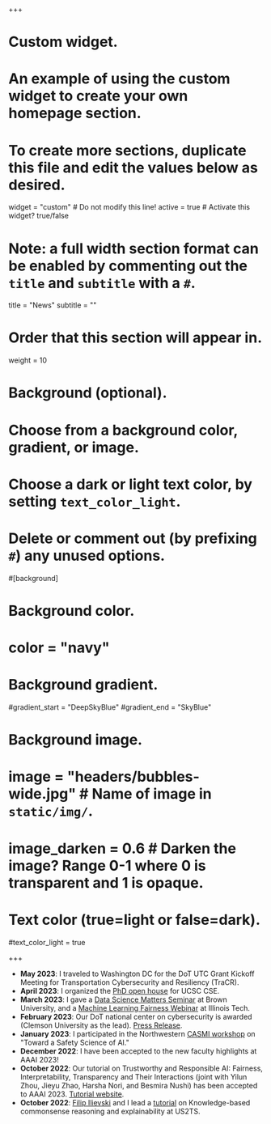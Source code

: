 +++
# Custom widget.
# An example of using the custom widget to create your own homepage section.
# To create more sections, duplicate this file and edit the values below as desired.
widget = "custom"  # Do not modify this line!
active = true  # Activate this widget? true/false

# Note: a full width section format can be enabled by commenting out the `title` and `subtitle` with a `#`.
title = "News"
subtitle = ""

# Order that this section will appear in.
weight = 10

# Background (optional).
#   Choose from a background color, gradient, or image.
#   Choose a dark or light text color, by setting `text_color_light`.
#   Delete or comment out (by prefixing `#`) any unused options.
#[background]
  # Background color.
  # color = "navy"
  
  # Background gradient.
  #gradient_start = "DeepSkyBlue"
  #gradient_end = "SkyBlue"
  
  # Background image.
  # image = "headers/bubbles-wide.jpg"  # Name of image in `static/img/`.
  # image_darken = 0.6  # Darken the image? Range 0-1 where 0 is transparent and 1 is opaque.

  # Text color (true=light or false=dark).
  #text_color_light = true
  
+++
* **May 2023**: I traveled to Washington DC for the DoT UTC Grant Kickoff Meeting for Transportation Cybersecurity and Resiliency (TraCR).
* **April 2023**: I organized the [PhD open house](https://sites.google.com/ucsc.edu/cse-open-house-23) for UCSC CSE.
* **March 2023**: I gave a [Data Science Matters Seminar](https://events.brown.edu/dsi/event/252843-data-matters-explaining-and-generating-errors-for) at Brown University, and a [Machine Learning Fairness Webinar](talk/fair-illinois-23/) at Illinois Tech.
* **February 2023**: Our DoT national center on cybersecurity is awarded (Clemson University as the lead).  [Press Release](https://news.clemson.edu/clemson-university-joins-nations-frontline-defense-against-cyberattack-on-the-transportation-system/).
* **January 2023**: I participated in the Northwestern [CASMI workshop](https://casmi.northwestern.edu/news/articles/2023/defining-safety-in-artificial-intelligence.html) on "Toward a Safety Science of AI."
* **December 2022**: I have been accepted to the new faculty highlights at AAAI 2023!
* **October 2022**: Our tutorial on Trustworthy and Responsible AI: Fairness, Interpretability, Transparency and Their Interactions (joint with Yilun Zhou, Jieyu Zhao,
Harsha Nori, and Besmira Nushi) has been accepted to AAAI 2023.  [Tutorial website](https://yilunzhou.github.io/aaai2023tutorial/).
* **October 2022**: [Filip Ilievski](https://usc-isi-i2.github.io/ilievski/) and I lead a [tutorial](talk/us2ts-2022) on Knowledge-based commonsense reasoning and explainability at US2TS.

<!--
* **September 2022**: I gave talks on "Accountability Layers" at [University of Birmingham](talk/birmingham-2022) and [University College London](talk/ucl-2022). 
* **August 2022**: [Jamie Macbeth](https://jamiemacbeth.com/) and I are co-chairs for [Advances in Cognitive Systems](http://cogsys.org/conference/2022/) at GMU IDIA.
* **April 2022**: I traveled to [Northwestern University](https://casmi.northwestern.edu/) for the [CASMI launch](https://www.mccormick.northwestern.edu/news/articles/2022/04/casmi-celebrates-launch-with-ribbon-cutting-and-panel-discussion/) and  [Governance Advisory Committee](https://casmi.northwestern.edu/people/) meeting.
* **February 2022**: Sony AI's GT Sophy work was published in [Nature](https://www.nature.com/articles/s41586-021-04357-7).
* **January 2022**: Our paper on Anticipatory Thinking Challenges in Open Worlds: Risk Management was accepted to the AAAI spring symposium on Designing Artificial Intelligence for Open Worlds.
* **November 2021**: I'm recruiting for PhD students!  See [this post](post/recruiting/) for more information.  And our [new paper](publication/gilpin-2021-multimodal/) on "Explaining Multimodal Errors in Autonomous Vehicles" was published in the proceedings of [DSAA 2021](https://dsaa2021.dcc.fc.up.pt). 
* **October 2021**: I started my job at UC Santa Cruz.
* **September 2021**: Our AAAI Fall Symposium on [Anticipatory Thinking](https://www.anticipatorythinking.ai) is happening remotely.  I also moved to California. 
* **August 2021**: Our paper on "Explaining Multimodal Errors in Autonomous Vehicle" was accepted to DSAA 2021 in the Special Session on Practical applications of explainable artificial intelligence methods.  
* **July 2021**: Our [workshop](https://xai4debugging.github.io) on "eXplainable AI approaches for debugging and diagnosis" was accepted to NeurIps 2021.
* **May 2021**:  My paper with co-lead Gregory Falco, "A Stress Testing Framework for Autonomous System Verification and Validation (V&V)," was accepted to ICAS 2021.  
* **February 2021**: I will be giving an invited talk on "Anticipatory Thinking: a Testing and Representation Challenge for Self-Driving Cars" at [the 55th Annual Conference on Information Sciences and Systems](https://ciss.jhu.edu).
* **January 2021**: I will be on a panel about "Linking Knowledge in the Earth and Space Sciences: Knowledge Graphs/Networks connecting data and individuals" at the [ESIP 2021 Winter Meeeting](https://2021esipwintermeeting.sched.com/event/g48z).
* **December 2020**: I will be giving a [tech talk](talk/neurips-phd) on my PhD thesis work at NeurIps.  
* **October 2020**: I have been accepted as a Rising Star in EECS.  
* **September 2020**: I started working at Sony AI. 
* **August 2020**: My PhD dissertation was submitted and accepted. 
* **June 2020**: I passed my [PhD Defense](publication/dissertation)! 
* **May 2020**: Building on the success of the 2019 AAAI Fall Symposium, I'm helping define Antipatory Thinking challenge problems.  Learn more in our [proposal](files/cogsat_v1.pdf)  and [survey](https://docs.google.com/forms/d/e/1FAIpQLSdThcVTvAgKO4doHM8v_j93FzDknYs8RMdWGzun-u5Y2dLq8A/viewform).
* **May 2020**: I will be giving a talk on "Monitoring Opaque Learning Systems" at the [ICML Workshop on Monitoring and Deploying ML](https://sites.google.com/view/deploymonitormlsystems).
* **May 2020**: I gave a seminar about [XAI](publication/gilpin-2018-explaining/) on May 5th in [CS 520](https://web.stanford.edu/class/cs520/): Knowledge Graphs.  [Recording and slides](talk/cs520-xai) are available.  
* **March 2020**: I will be presenting a poster at the [Women in Data Science (WiDS)](https://www.widscambridge.org/) in Cambridge.
* **February 2020**: My paper on "Explaining Possible Futures for Robust Autonomous Decision Making" will be published in the [COGSAT '19](https://www.anticipatorythinking.ai/) proceedings. 
* **January 2020**: My CSAIL Alliances spotlight video [spotlight video](https://cap.csail.mit.edu/engage/spotlights/leilani-gilpin) is available.


* **November 2019**: I was accepted to the Doctoral Consortium at [ACM FAccT](https://facctconference.org).--> 
